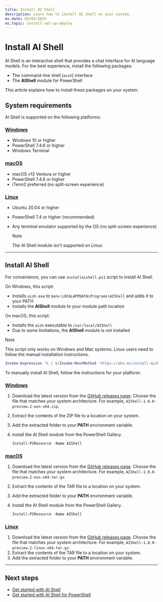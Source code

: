 ```yaml
---
title: Install AI Shell
description: Learn how to install AI Shell on your system.
ms.date: 03/03/2025
ms.topic: install-set-up-deploy
---
```

# Install AI Shell

AI Shell is an interactive shell that provides a chat interface for AI language models. For the best
experience, install the following packages:

- The command-line shell (`aish`) interface
- The **AIShell** module for PowerShell

This article explains how to install these packages on your system.

## System requirements

AI Shell is supported on the following platforms:

<!-- markdownlint-disable MD023 MD024 MD051 -->
### [Windows](#tab/windows)

- Windows 10 or higher
- PowerShell 7.4.6 or higher
- Windows Terminal

### [macOS](#tab/macos)

- macOS v13 Ventura or higher
- PowerShell 7.4.6 or higher
- iTerm2 preferred (no split-screen experience)

### [Linux](#tab/linux)

- Ubuntu 20.04 or higher
- PowerShell 7.4 or higher (recommended)
- Any terminal emulator supported by the OS (no split-screen experience)

  > [!NOTE]
  > The AI Shell module isn't supported on Linux.

<!-- markdownlint-enable MD023 MD024 MD051 -->

---

## Install AI Shell

For convenience, you can use `installaishell.ps1` script to install AI Shell.

On Windows, this script:

- Installs `aish.exe` to `$env:LOCALAPPDATA\Programs\AIShell` and adds it to your PATH
- Installs the **AIShell** module to your module path location

On macOS, this script:

- Installs the `aish` executable to `/usr/local/AIShell`
- Due to some limitations, the **AIShell** module is not installed

> [!NOTE]
> This script only works on Windows and Mac systems. Linux users need to follow the manual
> installation instructions.

```powershell
Invoke-Expression "& { $(Invoke-RestMethod 'https://aka.ms/install-aishell.ps1') }"
```

To manually install AI Shell, follow the instructions for your platform:

<!-- markdownlint-disable MD023 MD024 MD051 -->
### [Windows](#tab/windows)

1. Download the latest version from the [GitHub releases page][03]. Choose the file that matches
   your system architecture. For example, `AIShell-1.0.0-preview.2-win-x64.zip`.
1. Extract the contents of the ZIP file to a location on your system.
1. Add the extracted folder to your **PATH** environment variable.
1. Install the AI Shell module from the PowerShell Gallery.

   ```powershell
   Install-PSResource -Name AIShell
   ```

### [macOS](#tab/macos)

1. Download the latest version from the [GitHub releases page][03]. Choose the file that matches
   your system architecture. For example, `AIShell-1.0.0-preview.2-osx-x64.tar.gz`.
1. Extract the contents of the TAR file to a location on your system.
1. Add the extracted folder to your **PATH** environment variable.
1. Install the AI Shell module from the PowerShell Gallery.

   ```powershell
   Install-PSResource -Name AIShell
   ```

### [Linux](#tab/linux)

1. Download the latest version from the [GitHub releases page][03]. Choose the file that matches
   your system architecture. For example, `AIShell-1.0.0-preview.2-linux-x64.tar.gz`.
1. Extract the contents of the TAR file to a location on your system.
1. Add the extracted folder to your **PATH** environment variable.

<!-- markdownlint-enable MD023 MD024 MD051 -->

---

## Next steps

- [Get started with AI Shell][02]
- [Get started with AI Shell for PowerShell][01]

<!-- link references -->
[01]: get-started/aishell-powershell.md
[02]: get-started/aishell-standalone.md
[03]: https://github.com/PowerShell/ProjectMercury/releases/latest
